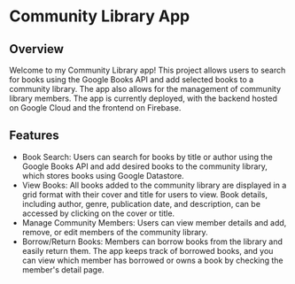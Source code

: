 # Community Library App

## Overview

Welcome to my Community Library app! This project allows users to search for books using the Google Books API and add selected books to a community library. The app also allows for the management of community library members. The app is currently deployed, with the backend hosted on Google Cloud and the frontend on Firebase.

## Features

* Book Search: Users can search for books by title or author using the Google Books API and add desired books to the community library, which stores books using Google Datastore.
* View Books: All books added to the community library are displayed in a grid format with their cover and title for users to view. Book details, including author, genre, publication date, and description, can be accessed by clicking on the cover or title.
* Manage Community Members: Users can view member details and add, remove, or edit members of the community library.
* Borrow/Return Books: Members can borrow books from the library and easily return them. The app keeps track of borrowed books, and you can view which member has borrowed or owns a book by checking the member's detail page.
